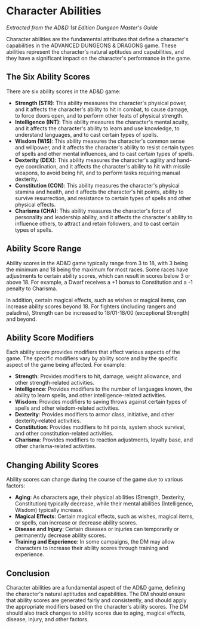 # Character Abilities

*Extracted from the AD&D 1st Edition Dungeon Master's Guide*

Character abilities are the fundamental attributes that define a character's capabilities in the ADVANCED DUNGEONS & DRAGONS game. These abilities represent the character's natural aptitudes and capabilities, and they have a significant impact on the character's performance in the game.

## The Six Ability Scores

There are six ability scores in the AD&D game:

- **Strength (STR)**: This ability measures the character's physical power, and it affects the character's ability to hit in combat, to cause damage, to force doors open, and to perform other feats of physical strength.
- **Intelligence (INT)**: This ability measures the character's mental acuity, and it affects the character's ability to learn and use knowledge, to understand languages, and to cast certain types of spells.
- **Wisdom (WIS)**: This ability measures the character's common sense and willpower, and it affects the character's ability to resist certain types of spells and other mental influences, and to cast certain types of spells.
- **Dexterity (DEX)**: This ability measures the character's agility and hand-eye coordination, and it affects the character's ability to hit with missile weapons, to avoid being hit, and to perform tasks requiring manual dexterity.
- **Constitution (CON)**: This ability measures the character's physical stamina and health, and it affects the character's hit points, ability to survive resurrection, and resistance to certain types of spells and other physical effects.
- **Charisma (CHA)**: This ability measures the character's force of personality and leadership ability, and it affects the character's ability to influence others, to attract and retain followers, and to cast certain types of spells.

## Ability Score Range

Ability scores in the AD&D game typically range from 3 to 18, with 3 being the minimum and 18 being the maximum for most races. Some races have adjustments to certain ability scores, which can result in scores below 3 or above 18. For example, a Dwarf receives a +1 bonus to Constitution and a -1 penalty to Charisma.

In addition, certain magical effects, such as wishes or magical items, can increase ability scores beyond 18. For fighters (including rangers and paladins), Strength can be increased to 18/01-18/00 (exceptional Strength) and beyond.

## Ability Score Modifiers

Each ability score provides modifiers that affect various aspects of the game. The specific modifiers vary by ability score and by the specific aspect of the game being affected. For example:

- **Strength**: Provides modifiers to hit, damage, weight allowance, and other strength-related activities.
- **Intelligence**: Provides modifiers to the number of languages known, the ability to learn spells, and other intelligence-related activities.
- **Wisdom**: Provides modifiers to saving throws against certain types of spells and other wisdom-related activities.
- **Dexterity**: Provides modifiers to armor class, initiative, and other dexterity-related activities.
- **Constitution**: Provides modifiers to hit points, system shock survival, and other constitution-related activities.
- **Charisma**: Provides modifiers to reaction adjustments, loyalty base, and other charisma-related activities.

## Changing Ability Scores

Ability scores can change during the course of the game due to various factors:

- **Aging**: As characters age, their physical abilities (Strength, Dexterity, Constitution) typically decrease, while their mental abilities (Intelligence, Wisdom) typically increase.
- **Magical Effects**: Certain magical effects, such as wishes, magical items, or spells, can increase or decrease ability scores.
- **Disease and Injury**: Certain diseases or injuries can temporarily or permanently decrease ability scores.
- **Training and Experience**: In some campaigns, the DM may allow characters to increase their ability scores through training and experience.

## Conclusion

Character abilities are a fundamental aspect of the AD&D game, defining the character's natural aptitudes and capabilities. The DM should ensure that ability scores are generated fairly and consistently, and should apply the appropriate modifiers based on the character's ability scores. The DM should also track changes to ability scores due to aging, magical effects, disease, injury, and other factors.

